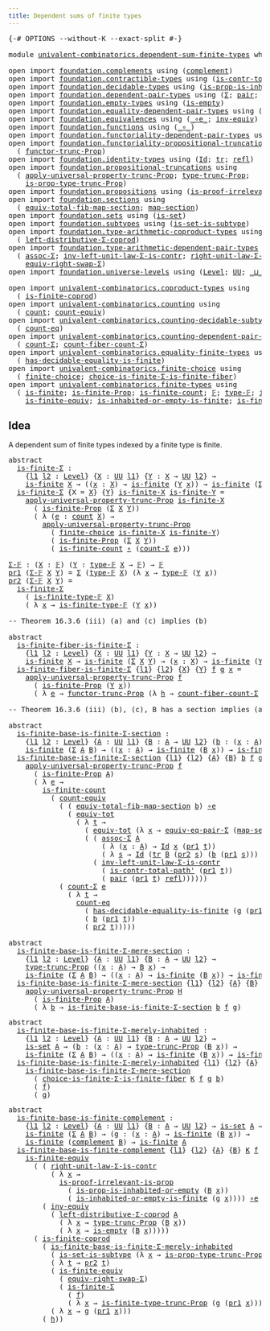 ```yaml
---
title: Dependent sums of finite types
---
```


<pre class="Agda"><a id="56" class="Symbol">{-#</a> <a id="60" class="Keyword">OPTIONS</a> <a id="68" class="Pragma">--without-K</a> <a id="80" class="Pragma">--exact-split</a> <a id="94" class="Symbol">#-}</a>

<a id="99" class="Keyword">module</a> <a id="106" href="univalent-combinatorics.dependent-sum-finite-types.html" class="Module">univalent-combinatorics.dependent-sum-finite-types</a> <a id="157" class="Keyword">where</a>

<a id="164" class="Keyword">open</a> <a id="169" class="Keyword">import</a> <a id="176" href="foundation.complements.html" class="Module">foundation.complements</a> <a id="199" class="Keyword">using</a> <a id="205" class="Symbol">(</a><a id="206" href="foundation.complements.html#465" class="Function">complement</a><a id="216" class="Symbol">)</a>
<a id="218" class="Keyword">open</a> <a id="223" class="Keyword">import</a> <a id="230" href="foundation.contractible-types.html" class="Module">foundation.contractible-types</a> <a id="260" class="Keyword">using</a> <a id="266" class="Symbol">(</a><a id="267" href="foundation-core.contractible-types.html#2189" class="Function">is-contr-total-path&#39;</a><a id="287" class="Symbol">)</a>
<a id="289" class="Keyword">open</a> <a id="294" class="Keyword">import</a> <a id="301" href="foundation.decidable-types.html" class="Module">foundation.decidable-types</a> <a id="328" class="Keyword">using</a> <a id="334" class="Symbol">(</a><a id="335" href="foundation.decidable-types.html#7294" class="Function">is-prop-is-inhabited-or-empty</a><a id="364" class="Symbol">)</a>
<a id="366" class="Keyword">open</a> <a id="371" class="Keyword">import</a> <a id="378" href="foundation.dependent-pair-types.html" class="Module">foundation.dependent-pair-types</a> <a id="410" class="Keyword">using</a> <a id="416" class="Symbol">(</a><a id="417" href="foundation-core.dependent-pair-types.html#502" class="Record">Σ</a><a id="418" class="Symbol">;</a> <a id="420" href="foundation-core.dependent-pair-types.html#575" class="InductiveConstructor">pair</a><a id="424" class="Symbol">;</a> <a id="426" href="foundation-core.dependent-pair-types.html#592" class="Field">pr1</a><a id="429" class="Symbol">;</a> <a id="431" href="foundation-core.dependent-pair-types.html#604" class="Field">pr2</a><a id="434" class="Symbol">)</a>
<a id="436" class="Keyword">open</a> <a id="441" class="Keyword">import</a> <a id="448" href="foundation.empty-types.html" class="Module">foundation.empty-types</a> <a id="471" class="Keyword">using</a> <a id="477" class="Symbol">(</a><a id="478" href="foundation-core.empty-types.html#1215" class="Function">is-empty</a><a id="486" class="Symbol">)</a>
<a id="488" class="Keyword">open</a> <a id="493" class="Keyword">import</a> <a id="500" href="foundation.equality-dependent-pair-types.html" class="Module">foundation.equality-dependent-pair-types</a> <a id="541" class="Keyword">using</a> <a id="547" class="Symbol">(</a><a id="548" href="foundation.equality-dependent-pair-types.html#2064" class="Function">equiv-eq-pair-Σ</a><a id="563" class="Symbol">)</a>
<a id="565" class="Keyword">open</a> <a id="570" class="Keyword">import</a> <a id="577" href="foundation.equivalences.html" class="Module">foundation.equivalences</a> <a id="601" class="Keyword">using</a> <a id="607" class="Symbol">(</a><a id="608" href="foundation-core.equivalences.html#7843" class="Function Operator">_∘e_</a><a id="612" class="Symbol">;</a> <a id="614" href="foundation-core.equivalences.html#5707" class="Function">inv-equiv</a><a id="623" class="Symbol">)</a>
<a id="625" class="Keyword">open</a> <a id="630" class="Keyword">import</a> <a id="637" href="foundation.functions.html" class="Module">foundation.functions</a> <a id="658" class="Keyword">using</a> <a id="664" class="Symbol">(</a><a id="665" href="foundation-core.functions.html#407" class="Function Operator">_∘_</a><a id="668" class="Symbol">)</a>
<a id="670" class="Keyword">open</a> <a id="675" class="Keyword">import</a> <a id="682" href="foundation.functoriality-dependent-pair-types.html" class="Module">foundation.functoriality-dependent-pair-types</a> <a id="728" class="Keyword">using</a> <a id="734" class="Symbol">(</a><a id="735" href="foundation-core.functoriality-dependent-pair-types.html#6804" class="Function">equiv-tot</a><a id="744" class="Symbol">)</a>
<a id="746" class="Keyword">open</a> <a id="751" class="Keyword">import</a> <a id="758" href="foundation.functoriality-propositional-truncation.html" class="Module">foundation.functoriality-propositional-truncation</a> <a id="808" class="Keyword">using</a>
  <a id="816" class="Symbol">(</a> <a id="818" href="foundation.functoriality-propositional-truncation.html#1451" class="Function">functor-trunc-Prop</a><a id="836" class="Symbol">)</a>
<a id="838" class="Keyword">open</a> <a id="843" class="Keyword">import</a> <a id="850" href="foundation.identity-types.html" class="Module">foundation.identity-types</a> <a id="876" class="Keyword">using</a> <a id="882" class="Symbol">(</a><a id="883" href="foundation-core.identity-types.html#641" class="Datatype">Id</a><a id="885" class="Symbol">;</a> <a id="887" href="foundation-core.identity-types.html#4583" class="Function">tr</a><a id="889" class="Symbol">;</a> <a id="891" href="foundation-core.identity-types.html#694" class="InductiveConstructor">refl</a><a id="895" class="Symbol">)</a>
<a id="897" class="Keyword">open</a> <a id="902" class="Keyword">import</a> <a id="909" href="foundation.propositional-truncations.html" class="Module">foundation.propositional-truncations</a> <a id="946" class="Keyword">using</a>
  <a id="954" class="Symbol">(</a> <a id="956" href="foundation.propositional-truncations.html#5581" class="Function">apply-universal-property-trunc-Prop</a><a id="991" class="Symbol">;</a> <a id="993" href="foundation.propositional-truncations.html#2012" class="Function">type-trunc-Prop</a><a id="1008" class="Symbol">;</a>
    <a id="1014" href="foundation.propositional-truncations.html#2191" class="Function">is-prop-type-trunc-Prop</a><a id="1037" class="Symbol">)</a>
<a id="1039" class="Keyword">open</a> <a id="1044" class="Keyword">import</a> <a id="1051" href="foundation.propositions.html" class="Module">foundation.propositions</a> <a id="1075" class="Keyword">using</a> <a id="1081" class="Symbol">(</a><a id="1082" href="foundation-core.propositions.html#2978" class="Function">is-proof-irrelevant-is-prop</a><a id="1109" class="Symbol">)</a>
<a id="1111" class="Keyword">open</a> <a id="1116" class="Keyword">import</a> <a id="1123" href="foundation.sections.html" class="Module">foundation.sections</a> <a id="1143" class="Keyword">using</a>
  <a id="1151" class="Symbol">(</a> <a id="1153" href="foundation.sections.html#3092" class="Function">equiv-total-fib-map-section</a><a id="1180" class="Symbol">;</a> <a id="1182" href="foundation.sections.html#1762" class="Function">map-section</a><a id="1193" class="Symbol">)</a>
<a id="1195" class="Keyword">open</a> <a id="1200" class="Keyword">import</a> <a id="1207" href="foundation.sets.html" class="Module">foundation.sets</a> <a id="1223" class="Keyword">using</a> <a id="1229" class="Symbol">(</a><a id="1230" href="foundation-core.sets.html#1099" class="Function">is-set</a><a id="1236" class="Symbol">)</a>
<a id="1238" class="Keyword">open</a> <a id="1243" class="Keyword">import</a> <a id="1250" href="foundation.subtypes.html" class="Module">foundation.subtypes</a> <a id="1270" class="Keyword">using</a> <a id="1276" class="Symbol">(</a><a id="1277" href="foundation-core.subtypes.html#4137" class="Function">is-set-is-subtype</a><a id="1294" class="Symbol">)</a>
<a id="1296" class="Keyword">open</a> <a id="1301" class="Keyword">import</a> <a id="1308" href="foundation.type-arithmetic-coproduct-types.html" class="Module">foundation.type-arithmetic-coproduct-types</a> <a id="1351" class="Keyword">using</a>
  <a id="1359" class="Symbol">(</a> <a id="1361" href="foundation.type-arithmetic-coproduct-types.html#7217" class="Function">left-distributive-Σ-coprod</a><a id="1387" class="Symbol">)</a>
<a id="1389" class="Keyword">open</a> <a id="1394" class="Keyword">import</a> <a id="1401" href="foundation.type-arithmetic-dependent-pair-types.html" class="Module">foundation.type-arithmetic-dependent-pair-types</a> <a id="1449" class="Keyword">using</a>
  <a id="1457" class="Symbol">(</a> <a id="1459" href="foundation-core.type-arithmetic-dependent-pair-types.html#5662" class="Function">assoc-Σ</a><a id="1466" class="Symbol">;</a> <a id="1468" href="foundation-core.type-arithmetic-dependent-pair-types.html#3569" class="Function">inv-left-unit-law-Σ-is-contr</a><a id="1496" class="Symbol">;</a> <a id="1498" href="foundation-core.type-arithmetic-dependent-pair-types.html#4301" class="Function">right-unit-law-Σ-is-contr</a><a id="1523" class="Symbol">;</a>
    <a id="1529" href="foundation-core.type-arithmetic-dependent-pair-types.html#11499" class="Function">equiv-right-swap-Σ</a><a id="1547" class="Symbol">)</a>
<a id="1549" class="Keyword">open</a> <a id="1554" class="Keyword">import</a> <a id="1561" href="foundation.universe-levels.html" class="Module">foundation.universe-levels</a> <a id="1588" class="Keyword">using</a> <a id="1594" class="Symbol">(</a><a id="1595" href="Agda.Primitive.html#597" class="Postulate">Level</a><a id="1600" class="Symbol">;</a> <a id="1602" href="foundation-core.universe-levels.html#222" class="Primitive">UU</a><a id="1604" class="Symbol">;</a> <a id="1606" href="Agda.Primitive.html#810" class="Primitive Operator">_⊔_</a><a id="1609" class="Symbol">)</a>

<a id="1612" class="Keyword">open</a> <a id="1617" class="Keyword">import</a> <a id="1624" href="univalent-combinatorics.coproduct-types.html" class="Module">univalent-combinatorics.coproduct-types</a> <a id="1664" class="Keyword">using</a>
  <a id="1672" class="Symbol">(</a> <a id="1674" href="univalent-combinatorics.coproduct-types.html#4822" class="Function">is-finite-coprod</a><a id="1690" class="Symbol">)</a>
<a id="1692" class="Keyword">open</a> <a id="1697" class="Keyword">import</a> <a id="1704" href="univalent-combinatorics.counting.html" class="Module">univalent-combinatorics.counting</a> <a id="1737" class="Keyword">using</a>
  <a id="1745" class="Symbol">(</a> <a id="1747" href="univalent-combinatorics.counting.html#1759" class="Function">count</a><a id="1752" class="Symbol">;</a> <a id="1754" href="univalent-combinatorics.counting.html#2974" class="Function">count-equiv</a><a id="1765" class="Symbol">)</a>
<a id="1767" class="Keyword">open</a> <a id="1772" class="Keyword">import</a> <a id="1779" href="univalent-combinatorics.counting-decidable-subtypes.html" class="Module">univalent-combinatorics.counting-decidable-subtypes</a> <a id="1831" class="Keyword">using</a>
  <a id="1839" class="Symbol">(</a> <a id="1841" href="univalent-combinatorics.counting-decidable-subtypes.html#3466" class="Function">count-eq</a><a id="1849" class="Symbol">)</a>
<a id="1851" class="Keyword">open</a> <a id="1856" class="Keyword">import</a> <a id="1863" href="univalent-combinatorics.counting-dependent-pair-types.html" class="Module">univalent-combinatorics.counting-dependent-pair-types</a> <a id="1917" class="Keyword">using</a>
  <a id="1925" class="Symbol">(</a> <a id="1927" href="univalent-combinatorics.counting-dependent-pair-types.html#3966" class="Function">count-Σ</a><a id="1934" class="Symbol">;</a> <a id="1936" href="univalent-combinatorics.counting-dependent-pair-types.html#5334" class="Function">count-fiber-count-Σ</a><a id="1955" class="Symbol">)</a>
<a id="1957" class="Keyword">open</a> <a id="1962" class="Keyword">import</a> <a id="1969" href="univalent-combinatorics.equality-finite-types.html" class="Module">univalent-combinatorics.equality-finite-types</a> <a id="2015" class="Keyword">using</a>
  <a id="2023" class="Symbol">(</a> <a id="2025" href="univalent-combinatorics.equality-finite-types.html#1973" class="Function">has-decidable-equality-is-finite</a><a id="2057" class="Symbol">)</a>
<a id="2059" class="Keyword">open</a> <a id="2064" class="Keyword">import</a> <a id="2071" href="univalent-combinatorics.finite-choice.html" class="Module">univalent-combinatorics.finite-choice</a> <a id="2109" class="Keyword">using</a>
  <a id="2117" class="Symbol">(</a> <a id="2119" href="univalent-combinatorics.finite-choice.html#3478" class="Function">finite-choice</a><a id="2132" class="Symbol">;</a> <a id="2134" href="univalent-combinatorics.finite-choice.html#5509" class="Function">choice-is-finite-Σ-is-finite-fiber</a><a id="2168" class="Symbol">)</a>
<a id="2170" class="Keyword">open</a> <a id="2175" class="Keyword">import</a> <a id="2182" href="univalent-combinatorics.finite-types.html" class="Module">univalent-combinatorics.finite-types</a> <a id="2219" class="Keyword">using</a>
  <a id="2227" class="Symbol">(</a> <a id="2229" href="univalent-combinatorics.finite-types.html#3664" class="Function">is-finite</a><a id="2238" class="Symbol">;</a> <a id="2240" href="univalent-combinatorics.finite-types.html#3573" class="Function">is-finite-Prop</a><a id="2254" class="Symbol">;</a> <a id="2256" href="univalent-combinatorics.finite-types.html#3903" class="Function">is-finite-count</a><a id="2271" class="Symbol">;</a> <a id="2273" href="univalent-combinatorics.finite-types.html#4055" class="Function">𝔽</a><a id="2274" class="Symbol">;</a> <a id="2276" href="univalent-combinatorics.finite-types.html#4103" class="Function">type-𝔽</a><a id="2282" class="Symbol">;</a> <a id="2284" href="univalent-combinatorics.finite-types.html#4154" class="Function">is-finite-type-𝔽</a><a id="2300" class="Symbol">;</a>
    <a id="2306" href="univalent-combinatorics.finite-types.html#5884" class="Function">is-finite-equiv</a><a id="2321" class="Symbol">;</a> <a id="2323" href="univalent-combinatorics.finite-types.html#14799" class="Function">is-inhabited-or-empty-is-finite</a><a id="2354" class="Symbol">;</a> <a id="2356" href="univalent-combinatorics.finite-types.html#15511" class="Function">is-finite-type-trunc-Prop</a><a id="2381" class="Symbol">)</a>
</pre>
## Idea

A dependent sum of finite types indexed by a finite type is finite.

<pre class="Agda"><a id="2474" class="Keyword">abstract</a>
  <a id="is-finite-Σ"></a><a id="2485" href="univalent-combinatorics.dependent-sum-finite-types.html#2485" class="Function">is-finite-Σ</a> <a id="2497" class="Symbol">:</a>
    <a id="2503" class="Symbol">{</a><a id="2504" href="univalent-combinatorics.dependent-sum-finite-types.html#2504" class="Bound">l1</a> <a id="2507" href="univalent-combinatorics.dependent-sum-finite-types.html#2507" class="Bound">l2</a> <a id="2510" class="Symbol">:</a> <a id="2512" href="Agda.Primitive.html#597" class="Postulate">Level</a><a id="2517" class="Symbol">}</a> <a id="2519" class="Symbol">{</a><a id="2520" href="univalent-combinatorics.dependent-sum-finite-types.html#2520" class="Bound">X</a> <a id="2522" class="Symbol">:</a> <a id="2524" href="foundation-core.universe-levels.html#222" class="Primitive">UU</a> <a id="2527" href="univalent-combinatorics.dependent-sum-finite-types.html#2504" class="Bound">l1</a><a id="2529" class="Symbol">}</a> <a id="2531" class="Symbol">{</a><a id="2532" href="univalent-combinatorics.dependent-sum-finite-types.html#2532" class="Bound">Y</a> <a id="2534" class="Symbol">:</a> <a id="2536" href="univalent-combinatorics.dependent-sum-finite-types.html#2520" class="Bound">X</a> <a id="2538" class="Symbol">→</a> <a id="2540" href="foundation-core.universe-levels.html#222" class="Primitive">UU</a> <a id="2543" href="univalent-combinatorics.dependent-sum-finite-types.html#2507" class="Bound">l2</a><a id="2545" class="Symbol">}</a> <a id="2547" class="Symbol">→</a>
    <a id="2553" href="univalent-combinatorics.finite-types.html#3664" class="Function">is-finite</a> <a id="2563" href="univalent-combinatorics.dependent-sum-finite-types.html#2520" class="Bound">X</a> <a id="2565" class="Symbol">→</a> <a id="2567" class="Symbol">((</a><a id="2569" href="univalent-combinatorics.dependent-sum-finite-types.html#2569" class="Bound">x</a> <a id="2571" class="Symbol">:</a> <a id="2573" href="univalent-combinatorics.dependent-sum-finite-types.html#2520" class="Bound">X</a><a id="2574" class="Symbol">)</a> <a id="2576" class="Symbol">→</a> <a id="2578" href="univalent-combinatorics.finite-types.html#3664" class="Function">is-finite</a> <a id="2588" class="Symbol">(</a><a id="2589" href="univalent-combinatorics.dependent-sum-finite-types.html#2532" class="Bound">Y</a> <a id="2591" href="univalent-combinatorics.dependent-sum-finite-types.html#2569" class="Bound">x</a><a id="2592" class="Symbol">))</a> <a id="2595" class="Symbol">→</a> <a id="2597" href="univalent-combinatorics.finite-types.html#3664" class="Function">is-finite</a> <a id="2607" class="Symbol">(</a><a id="2608" href="foundation-core.dependent-pair-types.html#502" class="Record">Σ</a> <a id="2610" href="univalent-combinatorics.dependent-sum-finite-types.html#2520" class="Bound">X</a> <a id="2612" href="univalent-combinatorics.dependent-sum-finite-types.html#2532" class="Bound">Y</a><a id="2613" class="Symbol">)</a>
  <a id="2617" href="univalent-combinatorics.dependent-sum-finite-types.html#2485" class="Function">is-finite-Σ</a> <a id="2629" class="Symbol">{</a><a id="2630" class="Argument">X</a> <a id="2632" class="Symbol">=</a> <a id="2634" href="univalent-combinatorics.dependent-sum-finite-types.html#2634" class="Bound">X</a><a id="2635" class="Symbol">}</a> <a id="2637" class="Symbol">{</a><a id="2638" href="univalent-combinatorics.dependent-sum-finite-types.html#2638" class="Bound">Y</a><a id="2639" class="Symbol">}</a> <a id="2641" href="univalent-combinatorics.dependent-sum-finite-types.html#2641" class="Bound">is-finite-X</a> <a id="2653" href="univalent-combinatorics.dependent-sum-finite-types.html#2653" class="Bound">is-finite-Y</a> <a id="2665" class="Symbol">=</a>
    <a id="2671" href="foundation.propositional-truncations.html#5581" class="Function">apply-universal-property-trunc-Prop</a> <a id="2707" href="univalent-combinatorics.dependent-sum-finite-types.html#2641" class="Bound">is-finite-X</a>
      <a id="2725" class="Symbol">(</a> <a id="2727" href="univalent-combinatorics.finite-types.html#3573" class="Function">is-finite-Prop</a> <a id="2742" class="Symbol">(</a><a id="2743" href="foundation-core.dependent-pair-types.html#502" class="Record">Σ</a> <a id="2745" href="univalent-combinatorics.dependent-sum-finite-types.html#2634" class="Bound">X</a> <a id="2747" href="univalent-combinatorics.dependent-sum-finite-types.html#2638" class="Bound">Y</a><a id="2748" class="Symbol">))</a>
      <a id="2757" class="Symbol">(</a> <a id="2759" class="Symbol">λ</a> <a id="2761" class="Symbol">(</a><a id="2762" href="univalent-combinatorics.dependent-sum-finite-types.html#2762" class="Bound">e</a> <a id="2764" class="Symbol">:</a> <a id="2766" href="univalent-combinatorics.counting.html#1759" class="Function">count</a> <a id="2772" href="univalent-combinatorics.dependent-sum-finite-types.html#2634" class="Bound">X</a><a id="2773" class="Symbol">)</a> <a id="2775" class="Symbol">→</a>
        <a id="2785" href="foundation.propositional-truncations.html#5581" class="Function">apply-universal-property-trunc-Prop</a>
          <a id="2831" class="Symbol">(</a> <a id="2833" href="univalent-combinatorics.finite-choice.html#3478" class="Function">finite-choice</a> <a id="2847" href="univalent-combinatorics.dependent-sum-finite-types.html#2641" class="Bound">is-finite-X</a> <a id="2859" href="univalent-combinatorics.dependent-sum-finite-types.html#2653" class="Bound">is-finite-Y</a><a id="2870" class="Symbol">)</a>
          <a id="2882" class="Symbol">(</a> <a id="2884" href="univalent-combinatorics.finite-types.html#3573" class="Function">is-finite-Prop</a> <a id="2899" class="Symbol">(</a><a id="2900" href="foundation-core.dependent-pair-types.html#502" class="Record">Σ</a> <a id="2902" href="univalent-combinatorics.dependent-sum-finite-types.html#2634" class="Bound">X</a> <a id="2904" href="univalent-combinatorics.dependent-sum-finite-types.html#2638" class="Bound">Y</a><a id="2905" class="Symbol">))</a>
          <a id="2918" class="Symbol">(</a> <a id="2920" href="univalent-combinatorics.finite-types.html#3903" class="Function">is-finite-count</a> <a id="2936" href="foundation-core.functions.html#407" class="Function Operator">∘</a> <a id="2938" class="Symbol">(</a><a id="2939" href="univalent-combinatorics.counting-dependent-pair-types.html#3966" class="Function">count-Σ</a> <a id="2947" href="univalent-combinatorics.dependent-sum-finite-types.html#2762" class="Bound">e</a><a id="2948" class="Symbol">)))</a>

<a id="Σ-𝔽"></a><a id="2953" href="univalent-combinatorics.dependent-sum-finite-types.html#2953" class="Function">Σ-𝔽</a> <a id="2957" class="Symbol">:</a> <a id="2959" class="Symbol">(</a><a id="2960" href="univalent-combinatorics.dependent-sum-finite-types.html#2960" class="Bound">X</a> <a id="2962" class="Symbol">:</a> <a id="2964" href="univalent-combinatorics.finite-types.html#4055" class="Function">𝔽</a><a id="2965" class="Symbol">)</a> <a id="2967" class="Symbol">(</a><a id="2968" href="univalent-combinatorics.dependent-sum-finite-types.html#2968" class="Bound">Y</a> <a id="2970" class="Symbol">:</a> <a id="2972" href="univalent-combinatorics.finite-types.html#4103" class="Function">type-𝔽</a> <a id="2979" href="univalent-combinatorics.dependent-sum-finite-types.html#2960" class="Bound">X</a> <a id="2981" class="Symbol">→</a> <a id="2983" href="univalent-combinatorics.finite-types.html#4055" class="Function">𝔽</a><a id="2984" class="Symbol">)</a> <a id="2986" class="Symbol">→</a> <a id="2988" href="univalent-combinatorics.finite-types.html#4055" class="Function">𝔽</a>
<a id="2990" href="foundation-core.dependent-pair-types.html#592" class="Field">pr1</a> <a id="2994" class="Symbol">(</a><a id="2995" href="univalent-combinatorics.dependent-sum-finite-types.html#2953" class="Function">Σ-𝔽</a> <a id="2999" href="univalent-combinatorics.dependent-sum-finite-types.html#2999" class="Bound">X</a> <a id="3001" href="univalent-combinatorics.dependent-sum-finite-types.html#3001" class="Bound">Y</a><a id="3002" class="Symbol">)</a> <a id="3004" class="Symbol">=</a> <a id="3006" href="foundation-core.dependent-pair-types.html#502" class="Record">Σ</a> <a id="3008" class="Symbol">(</a><a id="3009" href="univalent-combinatorics.finite-types.html#4103" class="Function">type-𝔽</a> <a id="3016" href="univalent-combinatorics.dependent-sum-finite-types.html#2999" class="Bound">X</a><a id="3017" class="Symbol">)</a> <a id="3019" class="Symbol">(λ</a> <a id="3022" href="univalent-combinatorics.dependent-sum-finite-types.html#3022" class="Bound">x</a> <a id="3024" class="Symbol">→</a> <a id="3026" href="univalent-combinatorics.finite-types.html#4103" class="Function">type-𝔽</a> <a id="3033" class="Symbol">(</a><a id="3034" href="univalent-combinatorics.dependent-sum-finite-types.html#3001" class="Bound">Y</a> <a id="3036" href="univalent-combinatorics.dependent-sum-finite-types.html#3022" class="Bound">x</a><a id="3037" class="Symbol">))</a>
<a id="3040" href="foundation-core.dependent-pair-types.html#604" class="Field">pr2</a> <a id="3044" class="Symbol">(</a><a id="3045" href="univalent-combinatorics.dependent-sum-finite-types.html#2953" class="Function">Σ-𝔽</a> <a id="3049" href="univalent-combinatorics.dependent-sum-finite-types.html#3049" class="Bound">X</a> <a id="3051" href="univalent-combinatorics.dependent-sum-finite-types.html#3051" class="Bound">Y</a><a id="3052" class="Symbol">)</a> <a id="3054" class="Symbol">=</a>
  <a id="3058" href="univalent-combinatorics.dependent-sum-finite-types.html#2485" class="Function">is-finite-Σ</a>
    <a id="3074" class="Symbol">(</a> <a id="3076" href="univalent-combinatorics.finite-types.html#4154" class="Function">is-finite-type-𝔽</a> <a id="3093" href="univalent-combinatorics.dependent-sum-finite-types.html#3049" class="Bound">X</a><a id="3094" class="Symbol">)</a>
    <a id="3100" class="Symbol">(</a> <a id="3102" class="Symbol">λ</a> <a id="3104" href="univalent-combinatorics.dependent-sum-finite-types.html#3104" class="Bound">x</a> <a id="3106" class="Symbol">→</a> <a id="3108" href="univalent-combinatorics.finite-types.html#4154" class="Function">is-finite-type-𝔽</a> <a id="3125" class="Symbol">(</a><a id="3126" href="univalent-combinatorics.dependent-sum-finite-types.html#3051" class="Bound">Y</a> <a id="3128" href="univalent-combinatorics.dependent-sum-finite-types.html#3104" class="Bound">x</a><a id="3129" class="Symbol">))</a>

<a id="3133" class="Comment">-- Theorem 16.3.6 (iii) (a) and (c) implies (b)</a>

<a id="3182" class="Keyword">abstract</a>
  <a id="is-finite-fiber-is-finite-Σ"></a><a id="3193" href="univalent-combinatorics.dependent-sum-finite-types.html#3193" class="Function">is-finite-fiber-is-finite-Σ</a> <a id="3221" class="Symbol">:</a>
    <a id="3227" class="Symbol">{</a><a id="3228" href="univalent-combinatorics.dependent-sum-finite-types.html#3228" class="Bound">l1</a> <a id="3231" href="univalent-combinatorics.dependent-sum-finite-types.html#3231" class="Bound">l2</a> <a id="3234" class="Symbol">:</a> <a id="3236" href="Agda.Primitive.html#597" class="Postulate">Level</a><a id="3241" class="Symbol">}</a> <a id="3243" class="Symbol">{</a><a id="3244" href="univalent-combinatorics.dependent-sum-finite-types.html#3244" class="Bound">X</a> <a id="3246" class="Symbol">:</a> <a id="3248" href="foundation-core.universe-levels.html#222" class="Primitive">UU</a> <a id="3251" href="univalent-combinatorics.dependent-sum-finite-types.html#3228" class="Bound">l1</a><a id="3253" class="Symbol">}</a> <a id="3255" class="Symbol">{</a><a id="3256" href="univalent-combinatorics.dependent-sum-finite-types.html#3256" class="Bound">Y</a> <a id="3258" class="Symbol">:</a> <a id="3260" href="univalent-combinatorics.dependent-sum-finite-types.html#3244" class="Bound">X</a> <a id="3262" class="Symbol">→</a> <a id="3264" href="foundation-core.universe-levels.html#222" class="Primitive">UU</a> <a id="3267" href="univalent-combinatorics.dependent-sum-finite-types.html#3231" class="Bound">l2</a><a id="3269" class="Symbol">}</a> <a id="3271" class="Symbol">→</a>
    <a id="3277" href="univalent-combinatorics.finite-types.html#3664" class="Function">is-finite</a> <a id="3287" href="univalent-combinatorics.dependent-sum-finite-types.html#3244" class="Bound">X</a> <a id="3289" class="Symbol">→</a> <a id="3291" href="univalent-combinatorics.finite-types.html#3664" class="Function">is-finite</a> <a id="3301" class="Symbol">(</a><a id="3302" href="foundation-core.dependent-pair-types.html#502" class="Record">Σ</a> <a id="3304" href="univalent-combinatorics.dependent-sum-finite-types.html#3244" class="Bound">X</a> <a id="3306" href="univalent-combinatorics.dependent-sum-finite-types.html#3256" class="Bound">Y</a><a id="3307" class="Symbol">)</a> <a id="3309" class="Symbol">→</a> <a id="3311" class="Symbol">(</a><a id="3312" href="univalent-combinatorics.dependent-sum-finite-types.html#3312" class="Bound">x</a> <a id="3314" class="Symbol">:</a> <a id="3316" href="univalent-combinatorics.dependent-sum-finite-types.html#3244" class="Bound">X</a><a id="3317" class="Symbol">)</a> <a id="3319" class="Symbol">→</a> <a id="3321" href="univalent-combinatorics.finite-types.html#3664" class="Function">is-finite</a> <a id="3331" class="Symbol">(</a><a id="3332" href="univalent-combinatorics.dependent-sum-finite-types.html#3256" class="Bound">Y</a> <a id="3334" href="univalent-combinatorics.dependent-sum-finite-types.html#3312" class="Bound">x</a><a id="3335" class="Symbol">)</a>
  <a id="3339" href="univalent-combinatorics.dependent-sum-finite-types.html#3193" class="Function">is-finite-fiber-is-finite-Σ</a> <a id="3367" class="Symbol">{</a><a id="3368" href="univalent-combinatorics.dependent-sum-finite-types.html#3368" class="Bound">l1</a><a id="3370" class="Symbol">}</a> <a id="3372" class="Symbol">{</a><a id="3373" href="univalent-combinatorics.dependent-sum-finite-types.html#3373" class="Bound">l2</a><a id="3375" class="Symbol">}</a> <a id="3377" class="Symbol">{</a><a id="3378" href="univalent-combinatorics.dependent-sum-finite-types.html#3378" class="Bound">X</a><a id="3379" class="Symbol">}</a> <a id="3381" class="Symbol">{</a><a id="3382" href="univalent-combinatorics.dependent-sum-finite-types.html#3382" class="Bound">Y</a><a id="3383" class="Symbol">}</a> <a id="3385" href="univalent-combinatorics.dependent-sum-finite-types.html#3385" class="Bound">f</a> <a id="3387" href="univalent-combinatorics.dependent-sum-finite-types.html#3387" class="Bound">g</a> <a id="3389" href="univalent-combinatorics.dependent-sum-finite-types.html#3389" class="Bound">x</a> <a id="3391" class="Symbol">=</a>
    <a id="3397" href="foundation.propositional-truncations.html#5581" class="Function">apply-universal-property-trunc-Prop</a> <a id="3433" href="univalent-combinatorics.dependent-sum-finite-types.html#3385" class="Bound">f</a>
      <a id="3441" class="Symbol">(</a> <a id="3443" href="univalent-combinatorics.finite-types.html#3573" class="Function">is-finite-Prop</a> <a id="3458" class="Symbol">(</a><a id="3459" href="univalent-combinatorics.dependent-sum-finite-types.html#3382" class="Bound">Y</a> <a id="3461" href="univalent-combinatorics.dependent-sum-finite-types.html#3389" class="Bound">x</a><a id="3462" class="Symbol">))</a>
      <a id="3471" class="Symbol">(</a> <a id="3473" class="Symbol">λ</a> <a id="3475" href="univalent-combinatorics.dependent-sum-finite-types.html#3475" class="Bound">e</a> <a id="3477" class="Symbol">→</a> <a id="3479" href="foundation.functoriality-propositional-truncation.html#1451" class="Function">functor-trunc-Prop</a> <a id="3498" class="Symbol">(λ</a> <a id="3501" href="univalent-combinatorics.dependent-sum-finite-types.html#3501" class="Bound">h</a> <a id="3503" class="Symbol">→</a> <a id="3505" href="univalent-combinatorics.counting-dependent-pair-types.html#5334" class="Function">count-fiber-count-Σ</a> <a id="3525" href="univalent-combinatorics.dependent-sum-finite-types.html#3475" class="Bound">e</a> <a id="3527" href="univalent-combinatorics.dependent-sum-finite-types.html#3501" class="Bound">h</a> <a id="3529" href="univalent-combinatorics.dependent-sum-finite-types.html#3389" class="Bound">x</a><a id="3530" class="Symbol">)</a> <a id="3532" href="univalent-combinatorics.dependent-sum-finite-types.html#3387" class="Bound">g</a><a id="3533" class="Symbol">)</a>

<a id="3536" class="Comment">-- Theorem 16.3.6 (iii) (b), (c), B has a section implies (a)</a>

<a id="3599" class="Keyword">abstract</a>
  <a id="is-finite-base-is-finite-Σ-section"></a><a id="3610" href="univalent-combinatorics.dependent-sum-finite-types.html#3610" class="Function">is-finite-base-is-finite-Σ-section</a> <a id="3645" class="Symbol">:</a>
    <a id="3651" class="Symbol">{</a><a id="3652" href="univalent-combinatorics.dependent-sum-finite-types.html#3652" class="Bound">l1</a> <a id="3655" href="univalent-combinatorics.dependent-sum-finite-types.html#3655" class="Bound">l2</a> <a id="3658" class="Symbol">:</a> <a id="3660" href="Agda.Primitive.html#597" class="Postulate">Level</a><a id="3665" class="Symbol">}</a> <a id="3667" class="Symbol">{</a><a id="3668" href="univalent-combinatorics.dependent-sum-finite-types.html#3668" class="Bound">A</a> <a id="3670" class="Symbol">:</a> <a id="3672" href="foundation-core.universe-levels.html#222" class="Primitive">UU</a> <a id="3675" href="univalent-combinatorics.dependent-sum-finite-types.html#3652" class="Bound">l1</a><a id="3677" class="Symbol">}</a> <a id="3679" class="Symbol">{</a><a id="3680" href="univalent-combinatorics.dependent-sum-finite-types.html#3680" class="Bound">B</a> <a id="3682" class="Symbol">:</a> <a id="3684" href="univalent-combinatorics.dependent-sum-finite-types.html#3668" class="Bound">A</a> <a id="3686" class="Symbol">→</a> <a id="3688" href="foundation-core.universe-levels.html#222" class="Primitive">UU</a> <a id="3691" href="univalent-combinatorics.dependent-sum-finite-types.html#3655" class="Bound">l2</a><a id="3693" class="Symbol">}</a> <a id="3695" class="Symbol">(</a><a id="3696" href="univalent-combinatorics.dependent-sum-finite-types.html#3696" class="Bound">b</a> <a id="3698" class="Symbol">:</a> <a id="3700" class="Symbol">(</a><a id="3701" href="univalent-combinatorics.dependent-sum-finite-types.html#3701" class="Bound">x</a> <a id="3703" class="Symbol">:</a> <a id="3705" href="univalent-combinatorics.dependent-sum-finite-types.html#3668" class="Bound">A</a><a id="3706" class="Symbol">)</a> <a id="3708" class="Symbol">→</a> <a id="3710" href="univalent-combinatorics.dependent-sum-finite-types.html#3680" class="Bound">B</a> <a id="3712" href="univalent-combinatorics.dependent-sum-finite-types.html#3701" class="Bound">x</a><a id="3713" class="Symbol">)</a> <a id="3715" class="Symbol">→</a>
    <a id="3721" href="univalent-combinatorics.finite-types.html#3664" class="Function">is-finite</a> <a id="3731" class="Symbol">(</a><a id="3732" href="foundation-core.dependent-pair-types.html#502" class="Record">Σ</a> <a id="3734" href="univalent-combinatorics.dependent-sum-finite-types.html#3668" class="Bound">A</a> <a id="3736" href="univalent-combinatorics.dependent-sum-finite-types.html#3680" class="Bound">B</a><a id="3737" class="Symbol">)</a> <a id="3739" class="Symbol">→</a> <a id="3741" class="Symbol">((</a><a id="3743" href="univalent-combinatorics.dependent-sum-finite-types.html#3743" class="Bound">x</a> <a id="3745" class="Symbol">:</a> <a id="3747" href="univalent-combinatorics.dependent-sum-finite-types.html#3668" class="Bound">A</a><a id="3748" class="Symbol">)</a> <a id="3750" class="Symbol">→</a> <a id="3752" href="univalent-combinatorics.finite-types.html#3664" class="Function">is-finite</a> <a id="3762" class="Symbol">(</a><a id="3763" href="univalent-combinatorics.dependent-sum-finite-types.html#3680" class="Bound">B</a> <a id="3765" href="univalent-combinatorics.dependent-sum-finite-types.html#3743" class="Bound">x</a><a id="3766" class="Symbol">))</a> <a id="3769" class="Symbol">→</a> <a id="3771" href="univalent-combinatorics.finite-types.html#3664" class="Function">is-finite</a> <a id="3781" href="univalent-combinatorics.dependent-sum-finite-types.html#3668" class="Bound">A</a>
  <a id="3785" href="univalent-combinatorics.dependent-sum-finite-types.html#3610" class="Function">is-finite-base-is-finite-Σ-section</a> <a id="3820" class="Symbol">{</a><a id="3821" href="univalent-combinatorics.dependent-sum-finite-types.html#3821" class="Bound">l1</a><a id="3823" class="Symbol">}</a> <a id="3825" class="Symbol">{</a><a id="3826" href="univalent-combinatorics.dependent-sum-finite-types.html#3826" class="Bound">l2</a><a id="3828" class="Symbol">}</a> <a id="3830" class="Symbol">{</a><a id="3831" href="univalent-combinatorics.dependent-sum-finite-types.html#3831" class="Bound">A</a><a id="3832" class="Symbol">}</a> <a id="3834" class="Symbol">{</a><a id="3835" href="univalent-combinatorics.dependent-sum-finite-types.html#3835" class="Bound">B</a><a id="3836" class="Symbol">}</a> <a id="3838" href="univalent-combinatorics.dependent-sum-finite-types.html#3838" class="Bound">b</a> <a id="3840" href="univalent-combinatorics.dependent-sum-finite-types.html#3840" class="Bound">f</a> <a id="3842" href="univalent-combinatorics.dependent-sum-finite-types.html#3842" class="Bound">g</a> <a id="3844" class="Symbol">=</a>
    <a id="3850" href="foundation.propositional-truncations.html#5581" class="Function">apply-universal-property-trunc-Prop</a> <a id="3886" href="univalent-combinatorics.dependent-sum-finite-types.html#3840" class="Bound">f</a>
      <a id="3894" class="Symbol">(</a> <a id="3896" href="univalent-combinatorics.finite-types.html#3573" class="Function">is-finite-Prop</a> <a id="3911" href="univalent-combinatorics.dependent-sum-finite-types.html#3831" class="Bound">A</a><a id="3912" class="Symbol">)</a>
      <a id="3920" class="Symbol">(</a> <a id="3922" class="Symbol">λ</a> <a id="3924" href="univalent-combinatorics.dependent-sum-finite-types.html#3924" class="Bound">e</a> <a id="3926" class="Symbol">→</a>
        <a id="3936" href="univalent-combinatorics.finite-types.html#3903" class="Function">is-finite-count</a>
          <a id="3962" class="Symbol">(</a> <a id="3964" href="univalent-combinatorics.counting.html#2974" class="Function">count-equiv</a>
            <a id="3988" class="Symbol">(</a> <a id="3990" class="Symbol">(</a> <a id="3992" href="foundation.sections.html#3092" class="Function">equiv-total-fib-map-section</a> <a id="4020" href="univalent-combinatorics.dependent-sum-finite-types.html#3838" class="Bound">b</a><a id="4021" class="Symbol">)</a> <a id="4023" href="foundation-core.equivalences.html#7843" class="Function Operator">∘e</a>
              <a id="4040" class="Symbol">(</a> <a id="4042" href="foundation-core.functoriality-dependent-pair-types.html#6804" class="Function">equiv-tot</a>
                <a id="4068" class="Symbol">(</a> <a id="4070" class="Symbol">λ</a> <a id="4072" href="univalent-combinatorics.dependent-sum-finite-types.html#4072" class="Bound">t</a> <a id="4074" class="Symbol">→</a>
                  <a id="4094" class="Symbol">(</a> <a id="4096" href="foundation-core.functoriality-dependent-pair-types.html#6804" class="Function">equiv-tot</a> <a id="4106" class="Symbol">(λ</a> <a id="4109" href="univalent-combinatorics.dependent-sum-finite-types.html#4109" class="Bound">x</a> <a id="4111" class="Symbol">→</a> <a id="4113" href="foundation.equality-dependent-pair-types.html#2064" class="Function">equiv-eq-pair-Σ</a> <a id="4129" class="Symbol">(</a><a id="4130" href="foundation.sections.html#1762" class="Function">map-section</a> <a id="4142" href="univalent-combinatorics.dependent-sum-finite-types.html#3838" class="Bound">b</a> <a id="4144" href="univalent-combinatorics.dependent-sum-finite-types.html#4109" class="Bound">x</a><a id="4145" class="Symbol">)</a> <a id="4147" href="univalent-combinatorics.dependent-sum-finite-types.html#4072" class="Bound">t</a><a id="4148" class="Symbol">))</a> <a id="4151" href="foundation-core.equivalences.html#7843" class="Function Operator">∘e</a>
                  <a id="4172" class="Symbol">(</a> <a id="4174" class="Symbol">(</a> <a id="4176" href="foundation-core.type-arithmetic-dependent-pair-types.html#5662" class="Function">assoc-Σ</a> <a id="4184" href="univalent-combinatorics.dependent-sum-finite-types.html#3831" class="Bound">A</a>
                      <a id="4208" class="Symbol">(</a> <a id="4210" class="Symbol">λ</a> <a id="4212" class="Symbol">(</a><a id="4213" href="univalent-combinatorics.dependent-sum-finite-types.html#4213" class="Bound">x</a> <a id="4215" class="Symbol">:</a> <a id="4217" href="univalent-combinatorics.dependent-sum-finite-types.html#3831" class="Bound">A</a><a id="4218" class="Symbol">)</a> <a id="4220" class="Symbol">→</a> <a id="4222" href="foundation-core.identity-types.html#641" class="Datatype">Id</a> <a id="4225" href="univalent-combinatorics.dependent-sum-finite-types.html#4213" class="Bound">x</a> <a id="4227" class="Symbol">(</a><a id="4228" href="foundation-core.dependent-pair-types.html#592" class="Field">pr1</a> <a id="4232" href="univalent-combinatorics.dependent-sum-finite-types.html#4072" class="Bound">t</a><a id="4233" class="Symbol">))</a>
                      <a id="4258" class="Symbol">(</a> <a id="4260" class="Symbol">λ</a> <a id="4262" href="univalent-combinatorics.dependent-sum-finite-types.html#4262" class="Bound">s</a> <a id="4264" class="Symbol">→</a> <a id="4266" href="foundation-core.identity-types.html#641" class="Datatype">Id</a> <a id="4269" class="Symbol">(</a><a id="4270" href="foundation-core.identity-types.html#4583" class="Function">tr</a> <a id="4273" href="univalent-combinatorics.dependent-sum-finite-types.html#3835" class="Bound">B</a> <a id="4275" class="Symbol">(</a><a id="4276" href="foundation-core.dependent-pair-types.html#604" class="Field">pr2</a> <a id="4280" href="univalent-combinatorics.dependent-sum-finite-types.html#4262" class="Bound">s</a><a id="4281" class="Symbol">)</a> <a id="4283" class="Symbol">(</a><a id="4284" href="univalent-combinatorics.dependent-sum-finite-types.html#3838" class="Bound">b</a> <a id="4286" class="Symbol">(</a><a id="4287" href="foundation-core.dependent-pair-types.html#592" class="Field">pr1</a> <a id="4291" href="univalent-combinatorics.dependent-sum-finite-types.html#4262" class="Bound">s</a><a id="4292" class="Symbol">)))</a> <a id="4296" class="Symbol">(</a><a id="4297" href="foundation-core.dependent-pair-types.html#604" class="Field">pr2</a> <a id="4301" href="univalent-combinatorics.dependent-sum-finite-types.html#4072" class="Bound">t</a><a id="4302" class="Symbol">)))</a> <a id="4306" href="foundation-core.equivalences.html#7843" class="Function Operator">∘e</a>
                    <a id="4329" class="Symbol">(</a> <a id="4331" href="foundation-core.type-arithmetic-dependent-pair-types.html#3569" class="Function">inv-left-unit-law-Σ-is-contr</a>
                      <a id="4382" class="Symbol">(</a> <a id="4384" href="foundation-core.contractible-types.html#2189" class="Function">is-contr-total-path&#39;</a> <a id="4405" class="Symbol">(</a><a id="4406" href="foundation-core.dependent-pair-types.html#592" class="Field">pr1</a> <a id="4410" href="univalent-combinatorics.dependent-sum-finite-types.html#4072" class="Bound">t</a><a id="4411" class="Symbol">))</a>
                      <a id="4436" class="Symbol">(</a> <a id="4438" href="foundation-core.dependent-pair-types.html#575" class="InductiveConstructor">pair</a> <a id="4443" class="Symbol">(</a><a id="4444" href="foundation-core.dependent-pair-types.html#592" class="Field">pr1</a> <a id="4448" href="univalent-combinatorics.dependent-sum-finite-types.html#4072" class="Bound">t</a><a id="4449" class="Symbol">)</a> <a id="4451" href="foundation-core.identity-types.html#694" class="InductiveConstructor">refl</a><a id="4455" class="Symbol">))))))</a>
            <a id="4474" class="Symbol">(</a> <a id="4476" href="univalent-combinatorics.counting-dependent-pair-types.html#3966" class="Function">count-Σ</a> <a id="4484" href="univalent-combinatorics.dependent-sum-finite-types.html#3924" class="Bound">e</a>
              <a id="4500" class="Symbol">(</a> <a id="4502" class="Symbol">λ</a> <a id="4504" href="univalent-combinatorics.dependent-sum-finite-types.html#4504" class="Bound">t</a> <a id="4506" class="Symbol">→</a>
                <a id="4524" href="univalent-combinatorics.counting-decidable-subtypes.html#3466" class="Function">count-eq</a>
                  <a id="4551" class="Symbol">(</a> <a id="4553" href="univalent-combinatorics.equality-finite-types.html#1973" class="Function">has-decidable-equality-is-finite</a> <a id="4586" class="Symbol">(</a><a id="4587" href="univalent-combinatorics.dependent-sum-finite-types.html#3842" class="Bound">g</a> <a id="4589" class="Symbol">(</a><a id="4590" href="foundation-core.dependent-pair-types.html#592" class="Field">pr1</a> <a id="4594" href="univalent-combinatorics.dependent-sum-finite-types.html#4504" class="Bound">t</a><a id="4595" class="Symbol">)))</a>
                  <a id="4617" class="Symbol">(</a> <a id="4619" href="univalent-combinatorics.dependent-sum-finite-types.html#3838" class="Bound">b</a> <a id="4621" class="Symbol">(</a><a id="4622" href="foundation-core.dependent-pair-types.html#592" class="Field">pr1</a> <a id="4626" href="univalent-combinatorics.dependent-sum-finite-types.html#4504" class="Bound">t</a><a id="4627" class="Symbol">))</a>
                  <a id="4648" class="Symbol">(</a> <a id="4650" href="foundation-core.dependent-pair-types.html#604" class="Field">pr2</a> <a id="4654" href="univalent-combinatorics.dependent-sum-finite-types.html#4504" class="Bound">t</a><a id="4655" class="Symbol">)))))</a>

<a id="4662" class="Keyword">abstract</a>
  <a id="is-finite-base-is-finite-Σ-mere-section"></a><a id="4673" href="univalent-combinatorics.dependent-sum-finite-types.html#4673" class="Function">is-finite-base-is-finite-Σ-mere-section</a> <a id="4713" class="Symbol">:</a>
    <a id="4719" class="Symbol">{</a><a id="4720" href="univalent-combinatorics.dependent-sum-finite-types.html#4720" class="Bound">l1</a> <a id="4723" href="univalent-combinatorics.dependent-sum-finite-types.html#4723" class="Bound">l2</a> <a id="4726" class="Symbol">:</a> <a id="4728" href="Agda.Primitive.html#597" class="Postulate">Level</a><a id="4733" class="Symbol">}</a> <a id="4735" class="Symbol">{</a><a id="4736" href="univalent-combinatorics.dependent-sum-finite-types.html#4736" class="Bound">A</a> <a id="4738" class="Symbol">:</a> <a id="4740" href="foundation-core.universe-levels.html#222" class="Primitive">UU</a> <a id="4743" href="univalent-combinatorics.dependent-sum-finite-types.html#4720" class="Bound">l1</a><a id="4745" class="Symbol">}</a> <a id="4747" class="Symbol">{</a><a id="4748" href="univalent-combinatorics.dependent-sum-finite-types.html#4748" class="Bound">B</a> <a id="4750" class="Symbol">:</a> <a id="4752" href="univalent-combinatorics.dependent-sum-finite-types.html#4736" class="Bound">A</a> <a id="4754" class="Symbol">→</a> <a id="4756" href="foundation-core.universe-levels.html#222" class="Primitive">UU</a> <a id="4759" href="univalent-combinatorics.dependent-sum-finite-types.html#4723" class="Bound">l2</a><a id="4761" class="Symbol">}</a> <a id="4763" class="Symbol">→</a>
    <a id="4769" href="foundation.propositional-truncations.html#2012" class="Function">type-trunc-Prop</a> <a id="4785" class="Symbol">((</a><a id="4787" href="univalent-combinatorics.dependent-sum-finite-types.html#4787" class="Bound">x</a> <a id="4789" class="Symbol">:</a> <a id="4791" href="univalent-combinatorics.dependent-sum-finite-types.html#4736" class="Bound">A</a><a id="4792" class="Symbol">)</a> <a id="4794" class="Symbol">→</a> <a id="4796" href="univalent-combinatorics.dependent-sum-finite-types.html#4748" class="Bound">B</a> <a id="4798" href="univalent-combinatorics.dependent-sum-finite-types.html#4787" class="Bound">x</a><a id="4799" class="Symbol">)</a> <a id="4801" class="Symbol">→</a>
    <a id="4807" href="univalent-combinatorics.finite-types.html#3664" class="Function">is-finite</a> <a id="4817" class="Symbol">(</a><a id="4818" href="foundation-core.dependent-pair-types.html#502" class="Record">Σ</a> <a id="4820" href="univalent-combinatorics.dependent-sum-finite-types.html#4736" class="Bound">A</a> <a id="4822" href="univalent-combinatorics.dependent-sum-finite-types.html#4748" class="Bound">B</a><a id="4823" class="Symbol">)</a> <a id="4825" class="Symbol">→</a> <a id="4827" class="Symbol">((</a><a id="4829" href="univalent-combinatorics.dependent-sum-finite-types.html#4829" class="Bound">x</a> <a id="4831" class="Symbol">:</a> <a id="4833" href="univalent-combinatorics.dependent-sum-finite-types.html#4736" class="Bound">A</a><a id="4834" class="Symbol">)</a> <a id="4836" class="Symbol">→</a> <a id="4838" href="univalent-combinatorics.finite-types.html#3664" class="Function">is-finite</a> <a id="4848" class="Symbol">(</a><a id="4849" href="univalent-combinatorics.dependent-sum-finite-types.html#4748" class="Bound">B</a> <a id="4851" href="univalent-combinatorics.dependent-sum-finite-types.html#4829" class="Bound">x</a><a id="4852" class="Symbol">))</a> <a id="4855" class="Symbol">→</a> <a id="4857" href="univalent-combinatorics.finite-types.html#3664" class="Function">is-finite</a> <a id="4867" href="univalent-combinatorics.dependent-sum-finite-types.html#4736" class="Bound">A</a>
  <a id="4871" href="univalent-combinatorics.dependent-sum-finite-types.html#4673" class="Function">is-finite-base-is-finite-Σ-mere-section</a> <a id="4911" class="Symbol">{</a><a id="4912" href="univalent-combinatorics.dependent-sum-finite-types.html#4912" class="Bound">l1</a><a id="4914" class="Symbol">}</a> <a id="4916" class="Symbol">{</a><a id="4917" href="univalent-combinatorics.dependent-sum-finite-types.html#4917" class="Bound">l2</a><a id="4919" class="Symbol">}</a> <a id="4921" class="Symbol">{</a><a id="4922" href="univalent-combinatorics.dependent-sum-finite-types.html#4922" class="Bound">A</a><a id="4923" class="Symbol">}</a> <a id="4925" class="Symbol">{</a><a id="4926" href="univalent-combinatorics.dependent-sum-finite-types.html#4926" class="Bound">B</a><a id="4927" class="Symbol">}</a> <a id="4929" href="univalent-combinatorics.dependent-sum-finite-types.html#4929" class="Bound">H</a> <a id="4931" href="univalent-combinatorics.dependent-sum-finite-types.html#4931" class="Bound">f</a> <a id="4933" href="univalent-combinatorics.dependent-sum-finite-types.html#4933" class="Bound">g</a> <a id="4935" class="Symbol">=</a>
    <a id="4941" href="foundation.propositional-truncations.html#5581" class="Function">apply-universal-property-trunc-Prop</a> <a id="4977" href="univalent-combinatorics.dependent-sum-finite-types.html#4929" class="Bound">H</a>
      <a id="4985" class="Symbol">(</a> <a id="4987" href="univalent-combinatorics.finite-types.html#3573" class="Function">is-finite-Prop</a> <a id="5002" href="univalent-combinatorics.dependent-sum-finite-types.html#4922" class="Bound">A</a><a id="5003" class="Symbol">)</a>
      <a id="5011" class="Symbol">(</a> <a id="5013" class="Symbol">λ</a> <a id="5015" href="univalent-combinatorics.dependent-sum-finite-types.html#5015" class="Bound">b</a> <a id="5017" class="Symbol">→</a> <a id="5019" href="univalent-combinatorics.dependent-sum-finite-types.html#3610" class="Function">is-finite-base-is-finite-Σ-section</a> <a id="5054" href="univalent-combinatorics.dependent-sum-finite-types.html#5015" class="Bound">b</a> <a id="5056" href="univalent-combinatorics.dependent-sum-finite-types.html#4931" class="Bound">f</a> <a id="5058" href="univalent-combinatorics.dependent-sum-finite-types.html#4933" class="Bound">g</a><a id="5059" class="Symbol">)</a>
</pre>
<pre class="Agda"><a id="5074" class="Keyword">abstract</a>
  <a id="is-finite-base-is-finite-Σ-merely-inhabited"></a><a id="5085" href="univalent-combinatorics.dependent-sum-finite-types.html#5085" class="Function">is-finite-base-is-finite-Σ-merely-inhabited</a> <a id="5129" class="Symbol">:</a>
    <a id="5135" class="Symbol">{</a><a id="5136" href="univalent-combinatorics.dependent-sum-finite-types.html#5136" class="Bound">l1</a> <a id="5139" href="univalent-combinatorics.dependent-sum-finite-types.html#5139" class="Bound">l2</a> <a id="5142" class="Symbol">:</a> <a id="5144" href="Agda.Primitive.html#597" class="Postulate">Level</a><a id="5149" class="Symbol">}</a> <a id="5151" class="Symbol">{</a><a id="5152" href="univalent-combinatorics.dependent-sum-finite-types.html#5152" class="Bound">A</a> <a id="5154" class="Symbol">:</a> <a id="5156" href="foundation-core.universe-levels.html#222" class="Primitive">UU</a> <a id="5159" href="univalent-combinatorics.dependent-sum-finite-types.html#5136" class="Bound">l1</a><a id="5161" class="Symbol">}</a> <a id="5163" class="Symbol">{</a><a id="5164" href="univalent-combinatorics.dependent-sum-finite-types.html#5164" class="Bound">B</a> <a id="5166" class="Symbol">:</a> <a id="5168" href="univalent-combinatorics.dependent-sum-finite-types.html#5152" class="Bound">A</a> <a id="5170" class="Symbol">→</a> <a id="5172" href="foundation-core.universe-levels.html#222" class="Primitive">UU</a> <a id="5175" href="univalent-combinatorics.dependent-sum-finite-types.html#5139" class="Bound">l2</a><a id="5177" class="Symbol">}</a> <a id="5179" class="Symbol">→</a>
    <a id="5185" href="foundation-core.sets.html#1099" class="Function">is-set</a> <a id="5192" href="univalent-combinatorics.dependent-sum-finite-types.html#5152" class="Bound">A</a> <a id="5194" class="Symbol">→</a> <a id="5196" class="Symbol">(</a><a id="5197" href="univalent-combinatorics.dependent-sum-finite-types.html#5197" class="Bound">b</a> <a id="5199" class="Symbol">:</a> <a id="5201" class="Symbol">(</a><a id="5202" href="univalent-combinatorics.dependent-sum-finite-types.html#5202" class="Bound">x</a> <a id="5204" class="Symbol">:</a> <a id="5206" href="univalent-combinatorics.dependent-sum-finite-types.html#5152" class="Bound">A</a><a id="5207" class="Symbol">)</a> <a id="5209" class="Symbol">→</a> <a id="5211" href="foundation.propositional-truncations.html#2012" class="Function">type-trunc-Prop</a> <a id="5227" class="Symbol">(</a><a id="5228" href="univalent-combinatorics.dependent-sum-finite-types.html#5164" class="Bound">B</a> <a id="5230" href="univalent-combinatorics.dependent-sum-finite-types.html#5202" class="Bound">x</a><a id="5231" class="Symbol">))</a> <a id="5234" class="Symbol">→</a>
    <a id="5240" href="univalent-combinatorics.finite-types.html#3664" class="Function">is-finite</a> <a id="5250" class="Symbol">(</a><a id="5251" href="foundation-core.dependent-pair-types.html#502" class="Record">Σ</a> <a id="5253" href="univalent-combinatorics.dependent-sum-finite-types.html#5152" class="Bound">A</a> <a id="5255" href="univalent-combinatorics.dependent-sum-finite-types.html#5164" class="Bound">B</a><a id="5256" class="Symbol">)</a> <a id="5258" class="Symbol">→</a> <a id="5260" class="Symbol">((</a><a id="5262" href="univalent-combinatorics.dependent-sum-finite-types.html#5262" class="Bound">x</a> <a id="5264" class="Symbol">:</a> <a id="5266" href="univalent-combinatorics.dependent-sum-finite-types.html#5152" class="Bound">A</a><a id="5267" class="Symbol">)</a> <a id="5269" class="Symbol">→</a> <a id="5271" href="univalent-combinatorics.finite-types.html#3664" class="Function">is-finite</a> <a id="5281" class="Symbol">(</a><a id="5282" href="univalent-combinatorics.dependent-sum-finite-types.html#5164" class="Bound">B</a> <a id="5284" href="univalent-combinatorics.dependent-sum-finite-types.html#5262" class="Bound">x</a><a id="5285" class="Symbol">))</a> <a id="5288" class="Symbol">→</a> <a id="5290" href="univalent-combinatorics.finite-types.html#3664" class="Function">is-finite</a> <a id="5300" href="univalent-combinatorics.dependent-sum-finite-types.html#5152" class="Bound">A</a>
  <a id="5304" href="univalent-combinatorics.dependent-sum-finite-types.html#5085" class="Function">is-finite-base-is-finite-Σ-merely-inhabited</a> <a id="5348" class="Symbol">{</a><a id="5349" href="univalent-combinatorics.dependent-sum-finite-types.html#5349" class="Bound">l1</a><a id="5351" class="Symbol">}</a> <a id="5353" class="Symbol">{</a><a id="5354" href="univalent-combinatorics.dependent-sum-finite-types.html#5354" class="Bound">l2</a><a id="5356" class="Symbol">}</a> <a id="5358" class="Symbol">{</a><a id="5359" href="univalent-combinatorics.dependent-sum-finite-types.html#5359" class="Bound">A</a><a id="5360" class="Symbol">}</a> <a id="5362" class="Symbol">{</a><a id="5363" href="univalent-combinatorics.dependent-sum-finite-types.html#5363" class="Bound">B</a><a id="5364" class="Symbol">}</a> <a id="5366" href="univalent-combinatorics.dependent-sum-finite-types.html#5366" class="Bound">K</a> <a id="5368" href="univalent-combinatorics.dependent-sum-finite-types.html#5368" class="Bound">b</a> <a id="5370" href="univalent-combinatorics.dependent-sum-finite-types.html#5370" class="Bound">f</a> <a id="5372" href="univalent-combinatorics.dependent-sum-finite-types.html#5372" class="Bound">g</a> <a id="5374" class="Symbol">=</a>
    <a id="5380" href="univalent-combinatorics.dependent-sum-finite-types.html#4673" class="Function">is-finite-base-is-finite-Σ-mere-section</a>
      <a id="5426" class="Symbol">(</a> <a id="5428" href="univalent-combinatorics.finite-choice.html#5509" class="Function">choice-is-finite-Σ-is-finite-fiber</a> <a id="5463" href="univalent-combinatorics.dependent-sum-finite-types.html#5366" class="Bound">K</a> <a id="5465" href="univalent-combinatorics.dependent-sum-finite-types.html#5370" class="Bound">f</a> <a id="5467" href="univalent-combinatorics.dependent-sum-finite-types.html#5372" class="Bound">g</a> <a id="5469" href="univalent-combinatorics.dependent-sum-finite-types.html#5368" class="Bound">b</a><a id="5470" class="Symbol">)</a>
      <a id="5478" class="Symbol">(</a> <a id="5480" href="univalent-combinatorics.dependent-sum-finite-types.html#5370" class="Bound">f</a><a id="5481" class="Symbol">)</a>
      <a id="5489" class="Symbol">(</a> <a id="5491" href="univalent-combinatorics.dependent-sum-finite-types.html#5372" class="Bound">g</a><a id="5492" class="Symbol">)</a>
</pre>
<pre class="Agda"><a id="5507" class="Keyword">abstract</a>
  <a id="is-finite-base-is-finite-complement"></a><a id="5518" href="univalent-combinatorics.dependent-sum-finite-types.html#5518" class="Function">is-finite-base-is-finite-complement</a> <a id="5554" class="Symbol">:</a>
    <a id="5560" class="Symbol">{</a><a id="5561" href="univalent-combinatorics.dependent-sum-finite-types.html#5561" class="Bound">l1</a> <a id="5564" href="univalent-combinatorics.dependent-sum-finite-types.html#5564" class="Bound">l2</a> <a id="5567" class="Symbol">:</a> <a id="5569" href="Agda.Primitive.html#597" class="Postulate">Level</a><a id="5574" class="Symbol">}</a> <a id="5576" class="Symbol">{</a><a id="5577" href="univalent-combinatorics.dependent-sum-finite-types.html#5577" class="Bound">A</a> <a id="5579" class="Symbol">:</a> <a id="5581" href="foundation-core.universe-levels.html#222" class="Primitive">UU</a> <a id="5584" href="univalent-combinatorics.dependent-sum-finite-types.html#5561" class="Bound">l1</a><a id="5586" class="Symbol">}</a> <a id="5588" class="Symbol">{</a><a id="5589" href="univalent-combinatorics.dependent-sum-finite-types.html#5589" class="Bound">B</a> <a id="5591" class="Symbol">:</a> <a id="5593" href="univalent-combinatorics.dependent-sum-finite-types.html#5577" class="Bound">A</a> <a id="5595" class="Symbol">→</a> <a id="5597" href="foundation-core.universe-levels.html#222" class="Primitive">UU</a> <a id="5600" href="univalent-combinatorics.dependent-sum-finite-types.html#5564" class="Bound">l2</a><a id="5602" class="Symbol">}</a> <a id="5604" class="Symbol">→</a> <a id="5606" href="foundation-core.sets.html#1099" class="Function">is-set</a> <a id="5613" href="univalent-combinatorics.dependent-sum-finite-types.html#5577" class="Bound">A</a> <a id="5615" class="Symbol">→</a>
    <a id="5621" href="univalent-combinatorics.finite-types.html#3664" class="Function">is-finite</a> <a id="5631" class="Symbol">(</a><a id="5632" href="foundation-core.dependent-pair-types.html#502" class="Record">Σ</a> <a id="5634" href="univalent-combinatorics.dependent-sum-finite-types.html#5577" class="Bound">A</a> <a id="5636" href="univalent-combinatorics.dependent-sum-finite-types.html#5589" class="Bound">B</a><a id="5637" class="Symbol">)</a> <a id="5639" class="Symbol">→</a> <a id="5641" class="Symbol">(</a><a id="5642" href="univalent-combinatorics.dependent-sum-finite-types.html#5642" class="Bound">g</a> <a id="5644" class="Symbol">:</a> <a id="5646" class="Symbol">(</a><a id="5647" href="univalent-combinatorics.dependent-sum-finite-types.html#5647" class="Bound">x</a> <a id="5649" class="Symbol">:</a> <a id="5651" href="univalent-combinatorics.dependent-sum-finite-types.html#5577" class="Bound">A</a><a id="5652" class="Symbol">)</a> <a id="5654" class="Symbol">→</a> <a id="5656" href="univalent-combinatorics.finite-types.html#3664" class="Function">is-finite</a> <a id="5666" class="Symbol">(</a><a id="5667" href="univalent-combinatorics.dependent-sum-finite-types.html#5589" class="Bound">B</a> <a id="5669" href="univalent-combinatorics.dependent-sum-finite-types.html#5647" class="Bound">x</a><a id="5670" class="Symbol">))</a> <a id="5673" class="Symbol">→</a>
    <a id="5679" href="univalent-combinatorics.finite-types.html#3664" class="Function">is-finite</a> <a id="5689" class="Symbol">(</a><a id="5690" href="foundation.complements.html#465" class="Function">complement</a> <a id="5701" href="univalent-combinatorics.dependent-sum-finite-types.html#5589" class="Bound">B</a><a id="5702" class="Symbol">)</a> <a id="5704" class="Symbol">→</a> <a id="5706" href="univalent-combinatorics.finite-types.html#3664" class="Function">is-finite</a> <a id="5716" href="univalent-combinatorics.dependent-sum-finite-types.html#5577" class="Bound">A</a>
  <a id="5720" href="univalent-combinatorics.dependent-sum-finite-types.html#5518" class="Function">is-finite-base-is-finite-complement</a> <a id="5756" class="Symbol">{</a><a id="5757" href="univalent-combinatorics.dependent-sum-finite-types.html#5757" class="Bound">l1</a><a id="5759" class="Symbol">}</a> <a id="5761" class="Symbol">{</a><a id="5762" href="univalent-combinatorics.dependent-sum-finite-types.html#5762" class="Bound">l2</a><a id="5764" class="Symbol">}</a> <a id="5766" class="Symbol">{</a><a id="5767" href="univalent-combinatorics.dependent-sum-finite-types.html#5767" class="Bound">A</a><a id="5768" class="Symbol">}</a> <a id="5770" class="Symbol">{</a><a id="5771" href="univalent-combinatorics.dependent-sum-finite-types.html#5771" class="Bound">B</a><a id="5772" class="Symbol">}</a> <a id="5774" href="univalent-combinatorics.dependent-sum-finite-types.html#5774" class="Bound">K</a> <a id="5776" href="univalent-combinatorics.dependent-sum-finite-types.html#5776" class="Bound">f</a> <a id="5778" href="univalent-combinatorics.dependent-sum-finite-types.html#5778" class="Bound">g</a> <a id="5780" href="univalent-combinatorics.dependent-sum-finite-types.html#5780" class="Bound">h</a> <a id="5782" class="Symbol">=</a>
    <a id="5788" href="univalent-combinatorics.finite-types.html#5884" class="Function">is-finite-equiv</a>
      <a id="5810" class="Symbol">(</a> <a id="5812" class="Symbol">(</a> <a id="5814" href="foundation-core.type-arithmetic-dependent-pair-types.html#4301" class="Function">right-unit-law-Σ-is-contr</a>
          <a id="5850" class="Symbol">(</a> <a id="5852" class="Symbol">λ</a> <a id="5854" href="univalent-combinatorics.dependent-sum-finite-types.html#5854" class="Bound">x</a> <a id="5856" class="Symbol">→</a>
            <a id="5870" href="foundation-core.propositions.html#2978" class="Function">is-proof-irrelevant-is-prop</a>
              <a id="5912" class="Symbol">(</a> <a id="5914" href="foundation.decidable-types.html#7294" class="Function">is-prop-is-inhabited-or-empty</a> <a id="5944" class="Symbol">(</a><a id="5945" href="univalent-combinatorics.dependent-sum-finite-types.html#5771" class="Bound">B</a> <a id="5947" href="univalent-combinatorics.dependent-sum-finite-types.html#5854" class="Bound">x</a><a id="5948" class="Symbol">))</a>
              <a id="5965" class="Symbol">(</a> <a id="5967" href="univalent-combinatorics.finite-types.html#14799" class="Function">is-inhabited-or-empty-is-finite</a> <a id="5999" class="Symbol">(</a><a id="6000" href="univalent-combinatorics.dependent-sum-finite-types.html#5778" class="Bound">g</a> <a id="6002" href="univalent-combinatorics.dependent-sum-finite-types.html#5854" class="Bound">x</a><a id="6003" class="Symbol">))))</a> <a id="6008" href="foundation-core.equivalences.html#7843" class="Function Operator">∘e</a>
        <a id="6019" class="Symbol">(</a> <a id="6021" href="foundation-core.equivalences.html#5707" class="Function">inv-equiv</a>
          <a id="6041" class="Symbol">(</a> <a id="6043" href="foundation.type-arithmetic-coproduct-types.html#7217" class="Function">left-distributive-Σ-coprod</a> <a id="6070" href="univalent-combinatorics.dependent-sum-finite-types.html#5767" class="Bound">A</a>
            <a id="6084" class="Symbol">(</a> <a id="6086" class="Symbol">λ</a> <a id="6088" href="univalent-combinatorics.dependent-sum-finite-types.html#6088" class="Bound">x</a> <a id="6090" class="Symbol">→</a> <a id="6092" href="foundation.propositional-truncations.html#2012" class="Function">type-trunc-Prop</a> <a id="6108" class="Symbol">(</a><a id="6109" href="univalent-combinatorics.dependent-sum-finite-types.html#5771" class="Bound">B</a> <a id="6111" href="univalent-combinatorics.dependent-sum-finite-types.html#6088" class="Bound">x</a><a id="6112" class="Symbol">))</a>
            <a id="6127" class="Symbol">(</a> <a id="6129" class="Symbol">λ</a> <a id="6131" href="univalent-combinatorics.dependent-sum-finite-types.html#6131" class="Bound">x</a> <a id="6133" class="Symbol">→</a> <a id="6135" href="foundation-core.empty-types.html#1215" class="Function">is-empty</a> <a id="6144" class="Symbol">(</a><a id="6145" href="univalent-combinatorics.dependent-sum-finite-types.html#5771" class="Bound">B</a> <a id="6147" href="univalent-combinatorics.dependent-sum-finite-types.html#6131" class="Bound">x</a><a id="6148" class="Symbol">)))))</a>
      <a id="6160" class="Symbol">(</a> <a id="6162" href="univalent-combinatorics.coproduct-types.html#4822" class="Function">is-finite-coprod</a>
        <a id="6187" class="Symbol">(</a> <a id="6189" href="univalent-combinatorics.dependent-sum-finite-types.html#5085" class="Function">is-finite-base-is-finite-Σ-merely-inhabited</a>
          <a id="6243" class="Symbol">(</a> <a id="6245" href="foundation-core.subtypes.html#4137" class="Function">is-set-is-subtype</a> <a id="6263" class="Symbol">(λ</a> <a id="6266" href="univalent-combinatorics.dependent-sum-finite-types.html#6266" class="Bound">x</a> <a id="6268" class="Symbol">→</a> <a id="6270" href="foundation.propositional-truncations.html#2191" class="Function">is-prop-type-trunc-Prop</a><a id="6293" class="Symbol">)</a> <a id="6295" href="univalent-combinatorics.dependent-sum-finite-types.html#5774" class="Bound">K</a><a id="6296" class="Symbol">)</a>
          <a id="6308" class="Symbol">(</a> <a id="6310" class="Symbol">λ</a> <a id="6312" href="univalent-combinatorics.dependent-sum-finite-types.html#6312" class="Bound">t</a> <a id="6314" class="Symbol">→</a> <a id="6316" href="foundation-core.dependent-pair-types.html#604" class="Field">pr2</a> <a id="6320" href="univalent-combinatorics.dependent-sum-finite-types.html#6312" class="Bound">t</a><a id="6321" class="Symbol">)</a>
          <a id="6333" class="Symbol">(</a> <a id="6335" href="univalent-combinatorics.finite-types.html#5884" class="Function">is-finite-equiv</a>
            <a id="6363" class="Symbol">(</a> <a id="6365" href="foundation-core.type-arithmetic-dependent-pair-types.html#11499" class="Function">equiv-right-swap-Σ</a><a id="6383" class="Symbol">)</a>
            <a id="6397" class="Symbol">(</a> <a id="6399" href="univalent-combinatorics.dependent-sum-finite-types.html#2485" class="Function">is-finite-Σ</a>
              <a id="6425" class="Symbol">(</a> <a id="6427" href="univalent-combinatorics.dependent-sum-finite-types.html#5776" class="Bound">f</a><a id="6428" class="Symbol">)</a>
              <a id="6444" class="Symbol">(</a> <a id="6446" class="Symbol">λ</a> <a id="6448" href="univalent-combinatorics.dependent-sum-finite-types.html#6448" class="Bound">x</a> <a id="6450" class="Symbol">→</a> <a id="6452" href="univalent-combinatorics.finite-types.html#15511" class="Function">is-finite-type-trunc-Prop</a> <a id="6478" class="Symbol">(</a><a id="6479" href="univalent-combinatorics.dependent-sum-finite-types.html#5778" class="Bound">g</a> <a id="6481" class="Symbol">(</a><a id="6482" href="foundation-core.dependent-pair-types.html#592" class="Field">pr1</a> <a id="6486" href="univalent-combinatorics.dependent-sum-finite-types.html#6448" class="Bound">x</a><a id="6487" class="Symbol">)))))</a>
          <a id="6503" class="Symbol">(</a> <a id="6505" class="Symbol">λ</a> <a id="6507" href="univalent-combinatorics.dependent-sum-finite-types.html#6507" class="Bound">x</a> <a id="6509" class="Symbol">→</a> <a id="6511" href="univalent-combinatorics.dependent-sum-finite-types.html#5778" class="Bound">g</a> <a id="6513" class="Symbol">(</a><a id="6514" href="foundation-core.dependent-pair-types.html#592" class="Field">pr1</a> <a id="6518" href="univalent-combinatorics.dependent-sum-finite-types.html#6507" class="Bound">x</a><a id="6519" class="Symbol">)))</a>
        <a id="6531" class="Symbol">(</a> <a id="6533" href="univalent-combinatorics.dependent-sum-finite-types.html#5780" class="Bound">h</a><a id="6534" class="Symbol">))</a>
</pre>